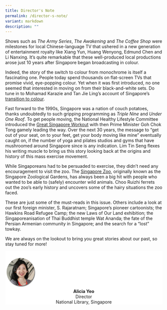 ```yaml
---
title: Director's Note
permalink: /director-s-note/
variant: markdown
description: ""
---
```

Shows such as _The Army Series_, _The Awakening_ and _The Coffee Shop_ were milestones for local Chinese-language TV that ushered in a new generation of entertainment royalty like Xiang Yun, Huang Wenyong, Edmund Chen and Li Nanxing. It’s quite remarkable that these well-produced local productions arose just 10 years after Singapore began broadcasting in colour.&nbsp;

Indeed, the story of the switch to colour from monochrome is itself a fascinating one. People today spend thousands on flat-screen TVs that promise vivid, eye-popping colour. Yet when it was first introduced, no one seemed that interested in moving on from their black-and-white sets. Do tune in to Mohamad Karazie and Tan Jie Ling’s account of Singapore’s [transition to colour](/vol-20/issue-3/oct-dec-2024/colour-tv-history-singapore/).

Fast forward to the 1990s, Singapore was a nation of couch potatoes, thanks undoubtedly to such gripping programming as _Triple Nine_ and _Under One Roof_. To get people moving, the National Healthy Lifestyle Committee introduced the [Great Singapore Workout](/vol-20/issue-3/oct-dec-2024/great-singapore-workout/) with then Prime Minister Goh Chok Tong gamely leading the way. Over the next 30 years, the message to “get out of your seat, on to your feet, get your body moving like mine” eventually caught on, if the number of yoga and pilates studios and gyms that have mushroomed around Singapore since is any indication. Lim Tin Seng flexes his writing muscle to bring us this story looking back at the origins and history of this mass exercise movement.

While Singaporeans had to be persuaded to exercise, they didn’t need any encouragement to visit the zoo. The [Singapore Zoo](/vol-20/issue-3/oct-dec-2024/singapore-zoo-animals/), originally known as the Singapore Zoological Gardens, has always been a big hit with people who wanted to be able to (safely) encounter wild animals. Choo Ruizhi ferrets out the zoo’s early history and uncovers some of the hairy situations the zoo faced.&nbsp;

These are just some of the must-reads in this issue. Others include a look at our first foreign minister, S. Rajaratnam; Singapore’s pioneer cartoonists; the Hawkins Road Refugee Camp; the new Laws of Our Land exhibition; the Singaporeanisation of Thai Buddhist temple Wat Ananda; the fate of the Persian Armenian community in Singapore; and the search for a “lost” towkay.&nbsp;

We are always on the lookout to bring you great stories about our past, so stay tuned for more!


<div style="background-color: white;">
<br>
<img src="/images/vol-17-issue-3/Director.png" style="width: 100px; height: 100px;">
<center><b>Alicia Yeo</b><br>Director<br>National Library, Singapore</center>
</div>